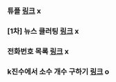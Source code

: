 ### 튜플 [링크](https://school.programmers.co.kr/learn/courses/30/lessons/64065) x

### [1차] 뉴스 클러팅 [링크](https://school.programmers.co.kr/learn/courses/30/lessons/17677) x

### 전화번호 목록 [링크](https://school.programmers.co.kr/learn/courses/30/lessons/42577) x

### k진수에서 소수 개수 구하기 [링크](https://school.programmers.co.kr/learn/courses/30/lessons/92335) o
